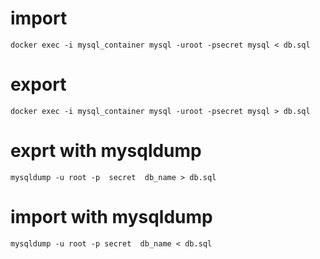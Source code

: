 # import
```docker exec -i mysql_container mysql -uroot -psecret mysql < db.sql```
# export
```docker exec -i mysql_container mysql -uroot -psecret mysql > db.sql```

# exprt with mysqldump
```mysqldump -u root -p  secret  db_name > db.sql```

# import with mysqldump
```mysqldump -u root -p secret  db_name < db.sql```


